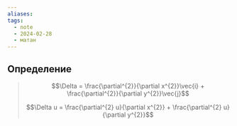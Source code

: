 ```yaml
---
aliases: 
tags:
  - note
  - 2024-02-28
  - матан
---
```

## Определение

> $$\Delta = \frac{\partial^{2}}{\partial x^{2}}\vec{i} + \frac{\partial^{2}}{\partial y^{2}}\vec{j}$$
> 
> $$\Delta u = \frac{\partial^{2} u}{\partial x^{2}} + \frac{\partial^{2} u}{\partial y^{2}}$$
